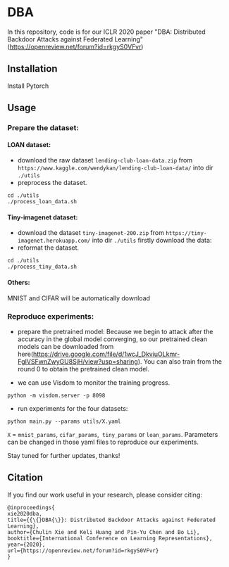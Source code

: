 # DBA
In this repository, code is for our ICLR 2020 paper "DBA: Distributed Backdoor Attacks against Federated Learning" (https://openreview.net/forum?id=rkgyS0VFvr)

## Installation
Install Pytorch

## Usage
### Prepare the dataset:
#### LOAN dataset:

- download the raw dataset `lending-club-loan-data.zip` from `https://www.kaggle.com/wendykan/lending-club-loan-data/`  into dir `./utils` 
- preprocess the dataset. 

```
cd ./utils
./process_loan_data.sh
```

#### Tiny-imagenet dataset:

- download the dataset `tiny-imagenet-200.zip` from `https://tiny-imagenet.herokuapp.com/` into dir `./utils` 
firstly download the data:
- reformat the dataset.
```
cd ./utils
./process_tiny_data.sh
```

#### Others:
MNIST and CIFAR will be automatically download

### Reproduce experiments: 

- prepare the pretrained model:
Because we begin to attack after the accuracy in the global model converging, so our pretrained clean models can be downloaded from here(https://drive.google.com/file/d/1wcJ_DkviuOLkmr-FgIVSFwnZwyGU8SjH/view?usp=sharing). You can also train from the round 0 to obtain the pretrained clean model.

- we can use Visdom to monitor the training progress.
```
python -m visdom.server -p 8098
```

- run experiments for the four datasets:
```
python main.py --params utils/X.yaml
```
`X` = `mnist_params`, `cifar_params`,` tiny_params` or `loan_params`. Parameters can be changed in those yaml files to reproduce our experiments.



Stay tuned for further updates, thanks!

## Citation
If you find our work useful in your research, please consider citing:
```
@inproceedings{
xie2020dba,
title={{\{}DBA{\}}: Distributed Backdoor Attacks against Federated Learning},
author={Chulin Xie and Keli Huang and Pin-Yu Chen and Bo Li},
booktitle={International Conference on Learning Representations},
year={2020},
url={https://openreview.net/forum?id=rkgyS0VFvr}
}
```

